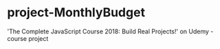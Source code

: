 # project-MonthlyBudget
'The Complete JavaScript Course 2018: Build Real Projects!' on Udemy - course project
